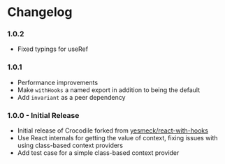 # Changelog

### 1.0.2
- Fixed typings for useRef

### 1.0.1
- Performance improvements
- Make `withHooks` a named export in addition to being the default
- Add `invariant` as a peer dependency

### 1.0.0 - Initial Release

- Initial release of Crocodile forked from [yesmeck/react-with-hooks](https://github.com/yesmeck/react-with-hooks)
- Use React internals for getting the value of context, fixing issues with using class-based context providers
- Add test case for a simple class-based context provider